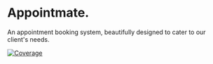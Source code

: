 # Appointmate.
An appointment booking system, beautifully designed to cater to our client's needs.

[![Coverage](https://img.shields.io/badge/Coverage-77%23-red)](https://coveralls.io/github/Appointmate-software-design/Appointment-booking-system?branch=sprint4)


